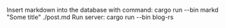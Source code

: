  Insert markdown into the database with command:
 cargo run --bin markd "Some title" ./post.md
 Run server:
 cargo run --bin blog-rs
